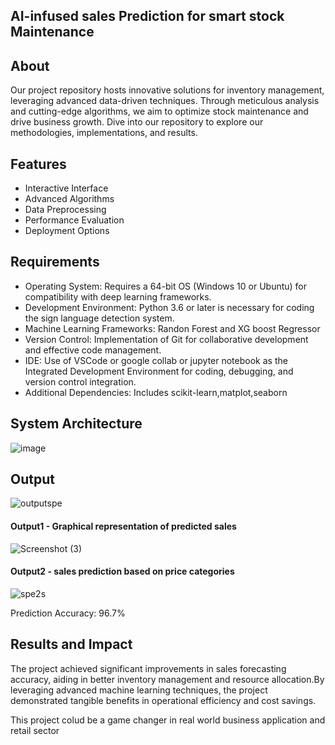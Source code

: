 <!--Title of the Project-->
## AI-infused sales Prediction for smart stock Maintenance

## About
<!--Detailed Description about the project-->
Our project repository hosts innovative solutions for inventory management, leveraging advanced data-driven techniques. Through meticulous analysis and cutting-edge algorithms, we aim to optimize stock maintenance and drive business growth. Dive into our repository to explore our methodologies, implementations, and results.

## Features
<!--List the features of the project as shown below-->
- Interactive Interface
- Advanced Algorithms
-  Data Preprocessing
-  Performance Evaluation
- Deployment Options

## Requirements
<!--List the requirements of the project as shown below-->
* Operating System: Requires a 64-bit OS (Windows 10 or Ubuntu) for compatibility with deep learning frameworks.
* Development Environment: Python 3.6 or later is necessary for coding the sign language detection system.
* Machine Learning Frameworks: Randon Forest and XG boost Regressor
* Version Control: Implementation of Git for collaborative development and effective code management.
* IDE: Use of VSCode or google collab or jupyter notebook as the Integrated Development Environment for coding, debugging, and version control integration.
* Additional Dependencies: Includes scikit-learn,matplot,seaborn
## System Architecture
<!--Embed the system architecture diagram as shown below-->

![image](https://github.com/MervinR07/sec_cse_projectphase2/assets/163897355/7fc0475c-8f78-4f62-b03d-34bbcdd401f1)


## Output

<!--Embed the Output picture at respective places as shown below as shown below-->
![outputspe](https://github.com/MervinR07/sec_cse_projectphase2/assets/163897355/13c11456-b0fc-477c-a944-6d2b0439335c)


#### Output1 - Graphical representation of predicted sales
![Screenshot (3)](https://github.com/MervinR07/sec_cse_projectphase2/assets/163897355/b032d377-67a8-4b31-ad6c-a6a06ea51db6)


#### Output2 - sales prediction based on price categories
![spe2s](https://github.com/MervinR07/sec_cse_projectphase2/assets/163897355/77603399-023f-454c-998d-42e671795f30)

Prediction Accuracy: 96.7%


## Results and Impact
<!--Give the results and impact as shown below-->
The project achieved significant improvements in sales forecasting accuracy, aiding in better inventory management and resource allocation.By leveraging advanced machine learning techniques, the project demonstrated tangible benefits in operational efficiency and cost savings.

This project colud be a game changer in real world business application and retail sector







